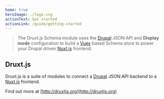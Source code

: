 ```yaml
---
home: true
heroImage: ./logo.svg
actionText: Get started
actionLink: /guide/getting-started
---
```


> The Druxt.js Schema module uses the [Drupal](https://drupal.org) JSON:API and **Display mode** configuration to build a [Vuex](https://vuex.vuejs.org) based Schema store to power your Drupal driven [Nuxt.js](https://nuxtjs.org) frontend.


## Druxt.js

Druxt.js is a suite of modules to connect a [Drupal](https://drupal.org) JSON:API backend to a [Nuxt.js](https://nuxtjs.org) frontend.

Find out more at [http://druxtjs.org](http://druxtjs.org)
